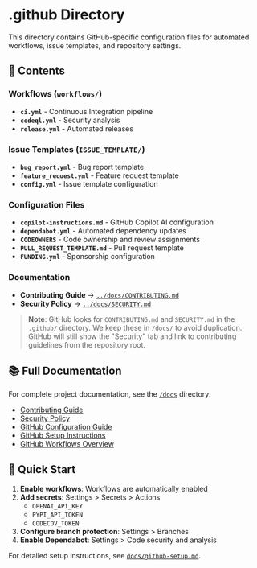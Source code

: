 # .github Directory

This directory contains GitHub-specific configuration files for automated workflows, issue templates, and repository settings.

## 📁 Contents

### Workflows (`workflows/`)
- **`ci.yml`** - Continuous Integration pipeline
- **`codeql.yml`** - Security analysis
- **`release.yml`** - Automated releases

### Issue Templates (`ISSUE_TEMPLATE/`)
- **`bug_report.yml`** - Bug report template
- **`feature_request.yml`** - Feature request template
- **`config.yml`** - Issue template configuration

### Configuration Files
- **`copilot-instructions.md`** - GitHub Copilot AI configuration
- **`dependabot.yml`** - Automated dependency updates
- **`CODEOWNERS`** - Code ownership and review assignments
- **`PULL_REQUEST_TEMPLATE.md`** - Pull request template
- **`FUNDING.yml`** - Sponsorship configuration

### Documentation
- **Contributing Guide** → [`../docs/CONTRIBUTING.md`](../docs/CONTRIBUTING.md)
- **Security Policy** → [`../docs/SECURITY.md`](../docs/SECURITY.md)

> **Note**: GitHub looks for `CONTRIBUTING.md` and `SECURITY.md` in the `.github/` directory.
> We keep these in `/docs/` to avoid duplication. GitHub will still show the "Security" tab
> and link to contributing guidelines from the repository root.

## 📚 Full Documentation

For complete project documentation, see the [`/docs`](../docs) directory:
- [Contributing Guide](../docs/CONTRIBUTING.md)
- [Security Policy](../docs/SECURITY.md)
- [GitHub Configuration Guide](../docs/github-config.md)
- [GitHub Setup Instructions](../docs/github-setup.md)
- [GitHub Workflows Overview](../docs/github-overview.md)

## 🚀 Quick Start

1. **Enable workflows**: Workflows are automatically enabled
2. **Add secrets**: Settings > Secrets > Actions
   - `OPENAI_API_KEY`
   - `PYPI_API_TOKEN`
   - `CODECOV_TOKEN`
3. **Configure branch protection**: Settings > Branches
4. **Enable Dependabot**: Settings > Code security and analysis

For detailed setup instructions, see [`docs/github-setup.md`](../docs/github-setup.md).
